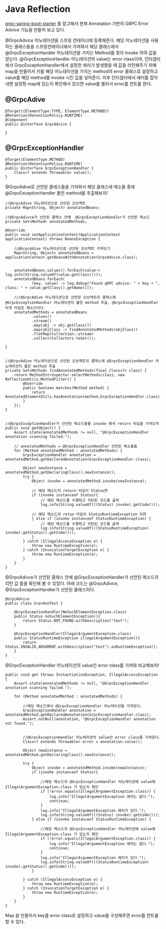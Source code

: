 # Java Reflection

[grpc-spring-boot-starter](https://github.com/yidongnan/grpc-spring-boot-starter) 를 참고해서 현재 Annotation 기반의 GRPC Error Advice 기능을 만들어 보고 있다. 

@GrpcAdvice 어노테이션을 스프링 컨테이너에 등록해준다. 해당 어노테이션을 사용하는 클래스들을 스프링컨테이너에서 가져와서 해당 클래스에서 @GrpcExceptionHandler 어노테이션을 가지는 Method를 찾아 invoke 하여 값을 얻는다. @GrpcExceptionHandler 어노테이션의 value는 error class이며, 인터셉터에서 GrpcExceptionHandler에서 설정한 에러가 발생했을 때 값을 리턴해주기 위해 map을 만들어서 키를 해당 어노테이션을 가지는 method의 error 클래스로 설정하고 value를 해당 method를 invoke 시킨 값을 넣어준다. 이후 인터셉터에서 에러를 잡아내면 설정항 map에 있는지 확인해서 있으면 value를 불러서 error를 컨트롤 한다.

## @GrpcAdive

    @Target({ElementType.TYPE, ElementType.METHOD})
    @Retention(RetentionPolicy.RUNTIME)
    @Component
    public @interface GrpcAdvice {

    }


## @GrpcExceptionHandler


    @Target(ElementType.METHOD)
    @Retention(RetentionPolicy.RUNTIME)
    public @interface GrpcExceptionHandler {
        Class<? extends Throwable> value();
    }


@GrpcAdive로 선언된 클래스들을 가져와서 해당 클래스에 메소들 중에 @GrpcExceptionHandler 붙은 method를 추출해보자!

    
    
    //@GrpcAdive 어노테이션으로 선언된 오브젝트
    private Map<String, Object> annotatedBeans;
    
    //@GrpcAdivce가 선언된 클래스 안에  @GrpcExceptionHandler가 선언된 메소드
    private Set<Method> annotatedMethods;
    
    @Override
    public void setApplicationContext(ApplicationContext applicationContext) throws BeansException {
        
        //@GrpcAdive 어노테이션으로 선언된 오브젝트 가져오기
        Map<String, Object> annotatedBeans = applicationContext.getBeansWithAnnotation(GrpcAdvice.class);
        
        
        annotatedBeans.values().forEach(value-> log.info(String.valueOf(value.getClass())));
        annotatedBeans.forEach(
                (key, value) -> log.debug("Found gRPC advice: " + key + ", class: " + value.getClass().getName()));

        ///@GrpcAdive 어노테이션으로 선언된 오브젝트의 클래스에 @GrpcExceptionHandler 어노테이션이 붙은 method 추출, @GrpcExceptionHandler 타겟 타입은 메소드이다.
        annotatedMethods = annotatedBeans
                .values()
                .stream()
                .map(obj -> obj.getClass())
                .map(objClass -> findAnnotatedMethods(objClass))
                .flatMap(Collection::stream)
                .collect(Collectors.toSet());

    }
    
        
    //@GrpcAdive 어노테이션으로 선언된 오브젝트의 클래스에 @GrpcExceptionHandler 어노테이션이 붙은 method 추출
    private Set<Method> findAnnotatedMethods(final Class<?> clazz) {
        return MethodIntrospector.selectMethods(clazz, new ReflectionUtils.MethodFilter() {
            @Override
            public boolean matches(Method method) {
                return AnnotatedElementUtils.hasAnnotation(method,GrpcExceptionHandler.class);
            }
        });
    }


    //@GrpcExceptionHandler가 선언된 메소드들를 invoke 해서 return 타입을 가져오자
    public void getObject() {
        Assert.state(annotatedMethods != null, "@GrpcExceptionHandler annotation scanning failed.");
        
        // annotatedMethods = @GrpcExceptionHandler 선언된 메소들들
        for (Method annotatedMethod : annotatedMethods) {            
            GrpcExceptionHandler annotation = annotatedMethod.getDeclaredAnnotation(GrpcExceptionHandler.class);
            
            Object newInstance = annotatedMethod.getDeclaringClass().newInstance();
            try {
                Object invoke = annotatedMethod.invoke(newInstance);
                
                // 해당 메소드의 return 타입이 Status면
                if (invoke instanceof Status){
                    // 해당 메소드를 수행하고 리턴된 코드를 출력
                    log.info(String.valueOf(((Status) invoke).getCode()));
                
                // 해당 메소드의 retun 타입이 StatusRuntimeException 이면
                } else if (invoke instanceof StatusRuntimeException) {
                    // 해당 메소드를 수행하고 리턴된 코드를 출력
                    log.info(String.valueOf(((StatusRuntimeException) invoke).getStatus().getCode()));
                }
            } catch (IllegalAccessException e) {
                throw new RuntimeException(e);
            } catch (InvocationTargetException e) {
                throw new RuntimeException(e);
            }    
        }
    }
    
    
@GrpcAdivce가 선언된 클래스 안에  @GrpcExceptionHandler가 선언된 메소드의 리턴 값 들을 확인해 볼 수 있었다. 아래 코드는 @GrpcAdivce, @GrpcExceptionHandler가 선언된  클래스이다.


    @GrpcAdvice
    public class GrpcAnoTest {

        @GrpcExceptionHandler(NoSuchElementException.class)
        public Status noSuchElementException(){
            return Status.NOT_FOUND.withDescription("test");
        }

        @GrpcExceptionHandler(IllegalArgumentException.class)
        public StatusRuntimeException illegalArgumentException(){
            return Status.INVALID_ARGUMENT.withDescription("test").asRuntimeException();
        }
    }

@GrpcExceptionHandler 어노테이션의 value인 error class를 가져와 비교해보자!


    public void get throws InstantiationException, IllegalAccessException {
        Assert.state(annotatedMethods != null, "@GrpcExceptionHandler annotation scanning failed.");
  
        for (Method annotatedMethod : annotatedMethods) {
            
            //해당 메소드에서 @GrpcExceptionHandler 어노테이션을 가져온다.
            GrpcExceptionHandler annotation = annotatedMethod.getDeclaredAnnotation(GrpcExceptionHandler.class);
            Assert.notNull(annotation, "@GrpcExceptionHandler annotation not found.");
            
            
            //@GrpcExceptionHandler 어노테이션의 value인 error class를 가져온다.
            Class<? extends Throwable> error = annotation.value();
            
            Object newInstance = annotatedMethod.getDeclaringClass().newInstance();

            try {
                Object invoke = annotatedMethod.invoke(newInstance);
                if (invoke instanceof Status){
                    
                    //해당 메소드의 @GrpcExceptionHandler 어노테이션에 value에 IllegalArgumentException.class 가 있는지 확인
                    if (!error.equals(IllegalArgumentException.class)) {
                        log.info("IllegalArgumentException 에러는 없다.");
                        continue;
                    }
                    log.info("IllegalArgumentException 에러가 있다.");
                    log.info(String.valueOf(((Status) invoke).getCode()));
                } else if (invoke instanceof StatusRuntimeException) {
                
                    //해당 메소드의 @GrpcExceptionHandler 어노테이션에 value에 IllegalArgumentException.class 가 있는지 확인
                    if (!error.equals(IllegalArgumentException.class)) {
                        log.info("IllegalArgumentException 에러는 없다.");
                        continue;
                    }
                    log.info("IllegalArgumentException 에러가 있다.");
                    log.info(String.valueOf(((StatusRuntimeException) invoke).getStatus().getCode()));
                }

            } catch (IllegalAccessException e) {
                throw new RuntimeException(e);
            } catch (InvocationTargetException e) {
                throw new RuntimeException(e);
            }
        }
    }

Map 을 만들어서 key를 error class로 설정하고 value를 구성해주면 error를 컨트롤 할 수 있다. 
